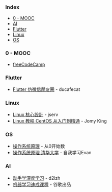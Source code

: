 ### Index

* [0 - MOOC](#0---mooc)
* [AI](#ai)
* [Flutter](#flutter)
* [Linux](#linux)
* [OS](#OS)


### 0 - MOOC

* [freeCodeCamp](https://chinese.freecodecamp.org)


### Flutter

* [Flutter 仿微信朋友圈](https://www.youtube.com/playlist?v=7lZRWWELIaA&list=PL274L1n86T80VQcJb76zcXcPpF-S-fFV-) - ducafecat


### Linux

* [Linux 核心設計](https://youtube.com/playlist?list=PL6S9AqLQkFpongEA75M15_BlQBC9rTdd8) - jserv
* [Linux 教程 CentOS 从入门到精通](https://www.youtube.com/playlist?list=PL9nxfq1tlKKlImsI9_iDguCUOhLFGamKI) - Jomy King


### OS

* [操作系统原理](https://www.youtube.com/playlist?list=PLkl2qqmYigA66rJ4FgmZan4YIVRgNFLQx) - 从0开始数
* [操作系统原理 清华大学](https://www.youtube.com/playlist?list=PLgSjsxruwagoYuFuMnUY-lMzTfQR7ugw9) - 自我学习Evan


### AI

* [动手学深度学习](https://zh.d2l.ai/index.html) - d2lzh
* [机器学习速成课程](https://developers.google.com/machine-learning/crash-course/prereqs-and-prework?hl=zh-cn) - 谷歌出品
